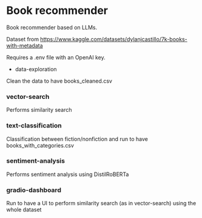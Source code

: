 # Book recommender

Book recommender based on LLMs.

Dataset from https://www.kaggle.com/datasets/dylanjcastillo/7k-books-with-metadata

Requires a .env file with an OpenAI key.

* data-exploration

Clean the data to have books_cleaned.csv

### vector-search

Performs similarity search 

### text-classification

Classification between fiction/nonfiction and run to have books_with_categories.csv

### sentiment-analysis

Performs sentiment analysis using DistilRoBERTa

### gradio-dashboard

Run to have a UI to perform similarity search (as in vector-search) using the whole dataset

